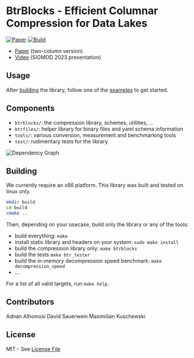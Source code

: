 # BtrBlocks - Efficient Columnar Compression for Data Lakes

[![Paper](https://img.shields.io/badge/paper-SIGMOD%202023-green)](https://bit.ly/btrblocks)
[![Build](https://github.com/maxi-k/btrblocks/actions/workflows/test.yml/badge.svg?event=push)](https://github.com/maxi-k/btrblocks/actions/workflows/test.yml)

- [Paper](https://bit.ly/btrblocks) (two-column version)
- [Video](https://dl.acm.org/doi/10.1145/3589263) (SIGMOD 2023 presentation)

## Usage

After [building](#building) the library, follow one of the [examples](./tools/examples) to get started.

## Components

- `btrblocks/`: the compression library, schemes, utilities, ...
- `btrfiles/`: helper library for binary files and yaml schema information
- `tools/`: various conversion, measurement and benchmarking tools
- `test/`: rudimentary tests for the library

![Dependency Graph](./doc/dependencies.svg)

## Building

We currently require an x86 platform.
This library was built and tested on linux only.

``` sh
mkdir build 
cd build
cmake ..
```

Then, depending on your usecase, build only the library or any of the tools:
- build everything: `make`
- install static library and headers on your system: `sudo make install`
- build the compression library only: `make btrblocks`
- build the tests `make btr_tester`
- build the in-memory decompression speed benchmark: `make decompression_speed`
- ...

For a list of all valid targets, run `make help`.

## Contributors

Adnan Alhomssi
David Sauerwein
Maximilian Kuschewski

## License

MIT - See [License File](LICENSE)
